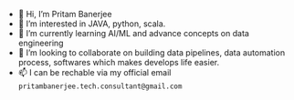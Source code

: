- 👋 Hi, I’m Pritam Banerjee
- 👀 I’m interested in JAVA, python, scala.
- 🌱 I’m currently learning AI/ML and advance concepts on data engineering
- 💞️ I’m looking to collaborate on building data pipelines, data automation process, softwares which makes develops life easier.
- 📫 I can be rechable via my official email `pritambanerjee.tech.consultant@gmail.com`

<!---
PritamDev001/PritamDev001 is a ✨ special ✨ repository because its `README.md` (this file) appears on your GitHub profile.
You can click the Preview link to take a look at your changes.
--->
